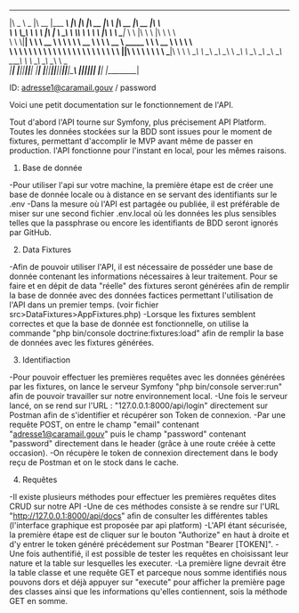  _____ ______   ________  _________  ___  ___  ___  ________  ________           ________  ________  ___     
|\   _ \  _   \|\   __  \|\___   ___\\  \|\  \|\  \|\   __  \|\   ____\         |\   __  \|\   __  \|\  \    
\ \  \\\__\ \  \ \  \|\  \|___ \  \_\ \  \\\  \ \  \ \  \|\  \ \  \___|_        \ \  \|\  \ \  \|\  \ \  \   
 \ \  \\|__| \  \ \   __  \   \ \  \ \ \   __  \ \  \ \   __  \ \_____  \        \ \   __  \ \   ____\ \  \  
  \ \  \    \ \  \ \  \ \  \   \ \  \ \ \  \ \  \ \  \ \  \ \  \|____|\  \        \ \  \ \  \ \  \___|\ \  \ 
   \ \__\    \ \__\ \__\ \__\   \ \__\ \ \__\ \__\ \__\ \__\ \__\____\_\  \        \ \__\ \__\ \__\    \ \__\
    \|__|     \|__|\|__|\|__|    \|__|  \|__|\|__|\|__|\|__|\|__|\_________\        \|__|\|__|\|__|     \|__|
                                                                \|_________|                                 
                                                                                                             
ID: adresse1@caramail.gouv / password                                                                                                            



Voici une petit documentation sur le fonctionnement de l'API.

Tout d'abord l'API tourne sur Symfony, plus précisement API Platform.
Toutes les données stockées sur la BDD sont issues pour le moment de fixtures, permettant d'accomplir le MVP avant même de passer en production.
l'API fonctionne pour l'instant en local, pour les mêmes raisons.



1. Base de donnée

-Pour utiliser l'api sur votre machine, la première étape est de créer une base de donnée locale ou à distance en se servant des identifiants sur le .env
-Dans la mesure où l'API est partagée ou publiée, il est préférable de miser sur une second fichier .env.local où les données les plus sensibles telles que la passphrase ou encore les identifiants de BDD seront ignorés par GitHub.

2. Data Fixtures

-Afin de pouvoir utiliser l'API, il est nécessaire de posséder une base de donnée contenant les informations nécessaires à leur traitement. Pour se faire et en dépit de data "réelle" des fixtures seront générées afin de remplir la base de donnée avec des données factices permettant l'utilisation de l'API dans un premier temps. (voir fichier src>DataFixtures>AppFixtures.php)
-Lorsque les fixtures semblent correctes et que la base de donnée est fonctionnelle, on utilise la commande "php bin/console doctrine:fixtures:load" afin de remplir la base de données avec les fixtures générées.

3. Identifiaction

-Pour pouvoir effectuer les premières requêtes avec les données générées par les fixtures, on lance le serveur Symfony "php bin/console server:run" afin de pouvoir travailler sur notre environnement local.
-Une fois le serveur lancé, on se rend sur l'URL : "127.0.0.1:8000/api/login" directement sur Postman afin de s'identifier et récupérer son Token de connexion.
-Par une requête POST, on entre le champ "email" contenant "adresse1@caramail.gouv" puis le champ "password" contenant "password" directement dans le header (grâce à une route créée à cette occasion).
-On récupère le token de connexion directement dans le body reçu de Postman et on le stock dans le cache.

4. Requêtes

-Il existe plusieurs méthodes pour effectuer les premières requêtes dites CRUD sur notre API
-Une de ces méthodes consiste à se rendre sur l'URL "http://127.0.0.1:8000/api/docs" afin de consulter les différentes tables (l'interface graphique est proposée par api platform)
-L'API étant sécurisée, la première étape est de cliquer sur le bouton "Authorize" en haut à droite et d'y entrer le token généré précédement sur Postman "Bearer [TOKEN]".
-Une fois authentifié, il est possible de tester les requêtes en choisissant leur nature et la table sur lesquelles les executer.
-La première ligne devrait être la table classe et une requête GET et parceque nous somme identifiés nous pouvons dors et déjà appuyer sur "execute" pour afficher la première page des classes ainsi que les informations qu'elles contiennent, sois la méthode GET en somme.
